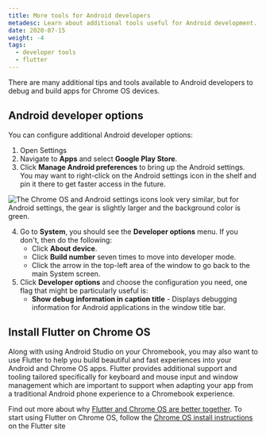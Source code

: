 ```yaml
---
title: More tools for Android developers
metadesc: Learn about additional tools useful for Android development.
date: 2020-07-15
weight: -4
tags:
  - developer tools
  - flutter
---
```


There are many additional tips and tools available to Android developers to debug and build apps for Chrome OS devices.

## Android developer options

You can configure additional Android developer options:

1.  Open Settings
2.  Navigate to **Apps** and select **Google Play Store**.
3.  Click **Manage Android preferences** to bring up the Android settings. You may want to right-click on the Android settings icon in the shelf and pin it there to get faster access in the future.

![The Chrome OS and Android settings icons look very similar, but for Android settings, the gear is slightly larger and the background color is green.](ix://develop/android/developer-options/android_settings.png)

4.  Go to **System**, you should see the **Developer options** menu. If you don't, then do the following:
    - Click **About device**.
    - Click **Build number** seven times to move into developer mode.
    - Click the arrow in the top-left area of the window to go back to the main System screen.
5.  Click **Developer options** and choose the configuration you need, one flag that might be particularly useful is:
    - **Show debug information in caption title** - Displays debugging information for Android applications in the window title bar.

## Install Flutter on Chrome OS

Along with using Android Studio on your Chromebook, you may also want to use Flutter to help you build beautiful and fast experiences into your Android and Chrome OS apps. Flutter provides additional support and tooling tailored specifically for keyboard and mouse input and window management which are important to support when adapting your app from a traditional Android phone experience to a Chromebook experience.

Find out more about why [Flutter and Chrome OS are better together](/{{locale.code}}/posts/flutter-and-chromeos-better-together). To start using Flutter on Chrome OS, follow the [Chrome OS install instructions](https://flutter.dev/docs/get-started/install/chromeos) on the Flutter site
